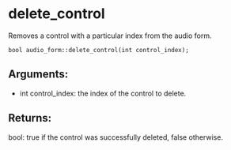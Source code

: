 # delete_control
Removes a control with a particular index from the audio form.

`bool audio_form::delete_control(int control_index);`

## Arguments:
* int control_index: the index of the control to delete.

## Returns:
bool: true if the control was successfully deleted, false otherwise.
